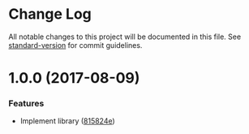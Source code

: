 # Change Log

All notable changes to this project will be documented in this file. See [standard-version](https://github.com/conventional-changelog/standard-version) for commit guidelines.

<a name="1.0.0"></a>
# 1.0.0 (2017-08-09)


### Features

* Implement library ([815824e](https://github.com/researchgate/node-file-processor/commit/815824e))
